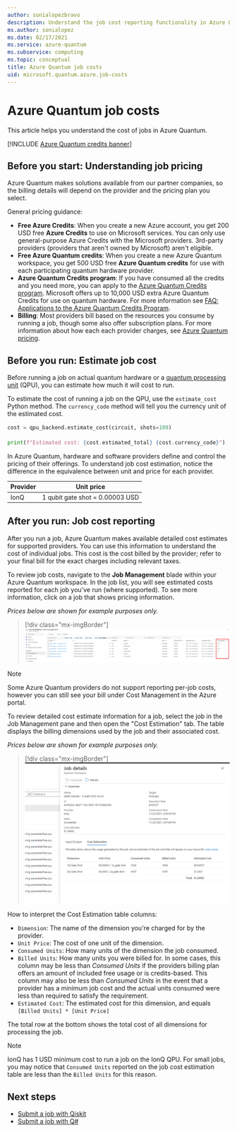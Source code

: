 ```yaml
---
author: sonialopezbravo
description: Understand the job cost reporting functionality in Azure Quantum.
ms.author: sonialopez
ms.date: 02/17/2021
ms.service: azure-quantum
ms.subservice: computing
ms.topic: conceptual
title: Azure Quantum job costs
uid: microsoft.quantum.azure.job-costs
---
```


# Azure Quantum job costs

This article helps you understand the cost of jobs in Azure Quantum. 

[!INCLUDE [Azure Quantum credits banner](includes/azure-quantum-credits.md)]

## Before you start: Understanding job pricing

Azure Quantum makes solutions available from our partner companies, so the billing details will depend on the provider and the pricing plan you select.

General pricing guidance:

- **Free Azure Credits**: When you create a new Azure account, you get 200 USD free **Azure Credits** to use on Microsoft services. You can only use general-purpose Azure Credits with the Microsoft providers. 3rd-party providers (providers that aren't owned by Microsoft) aren't eligible.
- **Free Azure Quantum credits**: When you create a new Azure Quantum workspace, you get 500 USD free **Azure Quantum credits** for use with each participating quantum hardware provider.
- **Azure Quantum Credits program**: If you have consumed all the credits and you need more, you can apply to the [Azure Quantum Credits program](https://aka.ms/aq/credits). Microsoft offers up to 10,000 USD extra Azure Quantum Credits for use on quantum hardware. For more information see [FAQ: Applications to the Azure Quantum Credits Program](xref:microsoft.quantum.credits.credits-faq).
- **Billing**: Most providers bill based on the resources you consume by running a job, though some also offer subscription plans. For more information about how each each provider charges, see [Azure Quantum pricing](xref:microsoft.quantum.providers-pricing).

## Before you run: Estimate job cost

Before running a job on actual quantum hardware or a [quantum processing unit](xref:microsoft.quantum.target-profiles) (QPU), you can estimate how much it will cost to run. 

To estimate the cost of running a job on the QPU, use the `estimate_cost` Python method. The `currency_code` method will tell you the currency unit of the estimated cost.

```python
cost = qpu_backend.estimate_cost(circuit, shots=100)

print(f"Estimated cost: {cost.estimated_total} {cost.currency_code}")
```

In Azure Quantum, hardware and software providers define and control the pricing of their offerings. To understand job cost estimation, notice the difference in the equivalence between unit and price for each provider.

|Provider | Unit price  |
|---|---|
|IonQ|1 qubit gate shot = 0.00003 USD |

## After you run: Job cost reporting

After you run a job, Azure Quantum makes available detailed cost estimates for supported providers. You can use this information to understand the cost of individual jobs. This cost is the cost billed by the provider; refer to your final bill for the exact charges including relevant taxes.

To review job costs, navigate to the **Job Management** blade within your Azure Quantum workspace. In the job list, you will see estimated costs reported for each job you've run (where supported). To see more information, click on a job that shows pricing information.

_Prices below are shown for example purposes only._

> [!div class="mx-imgBorder"]
> [ ![The Job Management blade, with the Cost Estimate column highlighted](./media/job-costs/job-table-with-costs.png) ](./media/job-costs/job-table-with-costs.png#lightbox)

> [!NOTE]
> Some Azure Quantum providers do not support reporting per-job costs, however you can still see your bill under Cost Management in the Azure portal.

To review detailed cost estimate information for a job, select the job in the Job Management pane and then open the "Cost Estimation" tab. The table displays the billing dimensions used by the job and their associated cost.

_Prices below are shown for example purposes only._

> [!div class="mx-imgBorder"]
> ![The Job Details pane for a quantum job, with the Cost Estimation tab selected](./media/job-costs/job-cost-details.png)

How to interpret the Cost Estimation table columns:

- `Dimension`: The name of the dimension you're charged for by the provider.
- `Unit Price`: The cost of one unit of the dimension.
- `Consumed Units`: How many units of the dimension the job consumed.
- `Billed Units`: How many units you were billed for. In some cases, this column may be less than _Consumed Units_ if the providers billing plan offers an amount of included free usage or is credits-based. This column may also be less than _Consumed Units_ in the event that a provider has a minimum job cost and the actual units consumed were less than required to satisfy the requirement.
- `Estimated Cost`: The estimated cost for this dimension, and equals `[Billed Units] * [Unit Price]`

The total row at the bottom shows the total cost of all dimensions for processing the job.

> [!NOTE]
> IonQ has 1 USD minimum cost to run a job on the IonQ QPU. For small jobs, you may notice that `Consumed Units` reported on the job cost estimation table are less than the `Billed Units` for this reason.

## Next steps

- [Submit a job with Qiskit](xref:microsoft.quantum.quickstarts.computing.qiskit)
- [Submit a job with Q#](xref:microsoft.quantum.quickstarts.computing)
